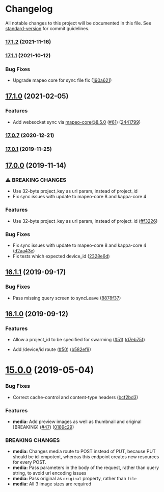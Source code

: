 # Changelog

All notable changes to this project will be documented in this file. See [standard-version](https://github.com/conventional-changelog/standard-version) for commit guidelines.

### [17.1.2](https://github.com/digidem/mapeo-server/compare/v17.1.1...v17.1.2) (2021-11-16)

### [17.1.1](https://github.com/digidem/mapeo-server/compare/v17.1.0...v17.1.1) (2021-10-12)


### Bug Fixes

* Upgrade mapeo core for sync file fix ([190a621](https://github.com/digidem/mapeo-server/commit/190a621ea13723ac02e386ec829a7587953ca146))

## [17.1.0](https://github.com/digidem/mapeo-server/compare/v17.0.7...v17.1.0) (2021-02-05)


### Features

* Add websocket sync via mapeo-core@8.5.0 ([#61](https://github.com/digidem/mapeo-server/issues/61)) ([2441799](https://github.com/digidem/mapeo-server/commit/244179975d1769b6d59f5d5be1730128d489d31b))

### [17.0.7](https://github.com/digidem/mapeo-server/compare/v17.0.6...v17.0.7) (2020-12-21)

### [17.0.1](https://github.com/digidem/mapeo-server/compare/v17.0.0...v17.0.1) (2019-11-25)

## [17.0.0](https://github.com/digidem/mapeo-server/compare/v16.1.1...v17.0.0) (2019-11-14)


### ⚠ BREAKING CHANGES

* Use 32-byte project_key as url param, instead of project_id
* Fix sync issues with update to mapeo-core 8 and kappa-core 4

### Features

* Use 32-byte project_key as url param, instead of project_id ([fff3226](https://github.com/digidem/mapeo-server/commit/fff322623f33aa1507acd546b73a27b2cb67bec7))


### Bug Fixes

* Fix sync issues with update to mapeo-core 8 and kappa-core 4 ([d2aa43e](https://github.com/digidem/mapeo-server/commit/d2aa43ecab9f0dcf4e8016aebcecb60206e93744))
* Fix tests which expected device_id ([2328e6d](https://github.com/digidem/mapeo-server/commit/2328e6d271013d1bcd02fe3f997fd9c19a218f2e))

## [16.1.1](https://github.com/digidem/mapeo-server/compare/v16.1.0...v16.1.1) (2019-09-17)


### Bug Fixes

* Pass missing query screen to syncLeave ([8878f37](https://github.com/digidem/mapeo-server/commit/8878f37))



## [16.1.0](https://github.com/digidem/mapeo-server/compare/v16.0.1...v16.1.0) (2019-09-12)


### Features

* Allow a project_id to be specified for swarming ([#51](https://github.com/digidem/mapeo-server/issues/51)) ([d7eb75f](https://github.com/digidem/mapeo-server/commit/d7eb75f))

* Add /device/id route ([#50](https://github.com/digidem/mapeo-server/issues/50)) ([b582ef9](https://github.com/digidem/mapeo-server/commit/b582ef9))

# [15.0.0](https://github.com/digidem/mapeo-server/compare/v14.0.0...v15.0.0) (2019-05-04)


### Bug Fixes

* Correct cache-control and content-type headers ([bcf2bd3](https://github.com/digidem/mapeo-server/commit/bcf2bd3))


### Features

* **media:** Add preview images as well as thumbnail and original [BREAKING] ([#47](https://github.com/digidem/mapeo-server/issues/47)) ([0189c29](https://github.com/digidem/mapeo-server/commit/0189c29))


### BREAKING CHANGES

* **media:** Changes media route to POST instead of PUT, because PUT should be id-empotent, whereas this endpoint creates new resources for every POST.
* **media:** Pass parameters in the body of the request, rather than query string, to avoid url encoding issues
* **media:** Pass original as `original` property, rather than `file`
* **media:** All 3 image sizes are required
